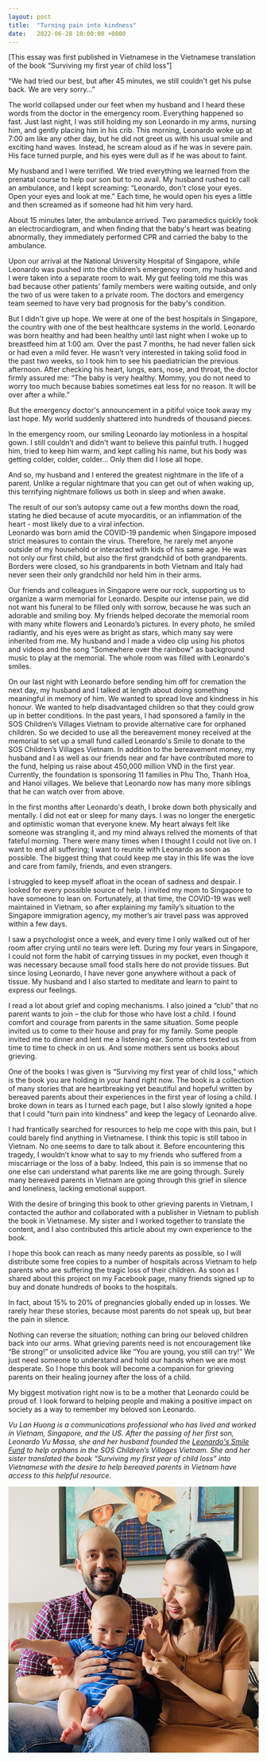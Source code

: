 ```yaml
---
layout: post
title:  "Turning pain into kindness"
date:   2022-06-28 10:00:00 +0800
---
```


[This essay was first published in Vietnamese in the Vietnamese translation of the book “Surviving my first year of child loss”]

“We had tried our best, but after 45 minutes, we still couldn't get his pulse back. We are very sorry…”

The world collapsed under our feet when my husband and I heard these words from the doctor in the emergency room. Everything happened so fast. Just last night, I was still holding my son Leonardo in my arms, nursing him, and gently placing him in his crib. This morning, Leonardo woke up at 7:00 am like any other day, but he did not greet us with his usual smile and exciting hand waves. Instead, he scream aloud as if he was in severe pain. His face turned purple, and his eyes were dull as if he was about to faint.

My husband and I were terrified. We tried everything we learned from the prenatal course to help our son but to no avail. My husband rushed to call an ambulance, and I kept screaming: “Leonardo, don't close your eyes. Open your eyes and look at me." Each time, he would open his eyes a little and then screamed as if someone had hit him very hard.

About 15 minutes later, the ambulance arrived. Two paramedics quickly took an electrocardiogram, and when finding that the baby's heart was beating abnormally, they immediately performed CPR and carried the baby to the ambulance.

Upon our arrival at the National University Hospital of Singapore, while Leonardo was pushed into the children’s emergency room, my husband and I were taken into a separate room to wait. My gut feeling told me this was bad because other patients’ family members were waiting outside, and only the two of us were taken to a private room. The doctors and emergency team seemed to have very bad prognosis for the baby's condition.

But I didn't give up hope. We were at one of the best hospitals in Singapore, the country with one of the best healthcare systems in the world. Leonardo was born healthy and had been healthy until last night when I woke up to breastfeed him at 1:00 am. Over the past 7 months, he had never fallen sick or had even a mild fever. He wasn’t very interested in taking solid food in the past two weeks, so I took him to see his paediatrician the previous afternoon. After checking his heart, lungs, ears, nose, and throat, the doctor firmly assured me: “The baby is very healthy. Mommy, you do not need to worry too much because babies sometimes eat less for no reason. It will be over after a while.”

But the emergency doctor's announcement in a pitiful voice took away my last hope. My world suddenly shattered into hundreds of thousand pieces.

In the emergency room, our smiling Leonardo lay motionless in a hospital gown. I still couldn’t and didn't want to believe this painful truth. I hugged him, tried to keep him warm, and kept calling his name, but his body was getting colder, colder, colder… Only then did I lose all hope.

And so, my husband and I entered the greatest nightmare in the life of a parent. Unlike a regular nightmare that you can get out of when waking up, this terrifying nightmare follows us both in sleep and when awake.

The result of our son’s autopsy came out a few months down the road, stating he died because of acute myocarditis, or an inflammation of the heart - most likely due to a viral infection.  
Leonardo was born amid the COVID-19 pandemic when Singapore imposed strict measures to contain the virus. Therefore, he rarely met anyone outside of my household or interacted with kids of his same age. He was not only our first child, but also the first grandchild of both grandparents. Borders were closed, so his grandparents in both Vietnam and Italy had never seen their only grandchild nor held him in their arms.

Our friends and colleagues in Singapore were our rock, supporting us to organize a warm memorial for Leonardo. Despite our intense pain, we did not want his funeral to be filled only with sorrow, because he was such an adorable and smiling boy. My friends helped decorate the memorial room with many white flowers and Leonardo’s pictures. In every photo, he smiled radiantly, and his eyes were as bright as stars, which many say were inherited from me. My husband and I made a video clip using his photos and videos and the song "Somewhere over the rainbow" as background music to play at the memorial. The whole room was filled with Leonardo's smiles.

On our last night with Leonardo before sending him off for cremation the next day, my husband and I talked at length about doing something meaningful in memory of him. We wanted to spread love and kindness in his honour. We wanted to help disadvantaged children so that they could grow up in better conditions. In the past years, I had sponsored a family in the SOS Children’s Villages Vietnam to provide alternative care for orphaned children. So we decided to use all the bereavement money received at the memorial to set up a small fund called Leonardo's Smile to donate to the SOS Children’s Villages Vietnam. In addition to the bereavement money, my husband and I as well as our friends near and far have contributed more to the fund, helping us raise about 450,000 million VND in the first year. Currently, the foundation is sponsoring 11 families in Phu Tho, Thanh Hoa, and Hanoi villages. We believe that Leonardo now has many more siblings that he can watch over from above.

In the first months after Leonardo's death, I broke down both physically and mentally. I did not eat or sleep for many days. I was no longer the energetic and optimistic woman that everyone knew. My heart always felt like someone was strangling it, and my mind always relived the moments of that fateful morning. There were many times when I thought I could not live on. I want to end all suffering; I want to reunite with Leonardo as soon as possible. The biggest thing that could keep me stay in this life was the love and care from family, friends, and even strangers.

I struggled to keep myself afloat in the ocean of sadness and despair. I looked for every possible source of help. I invited my mom to Singapore to have someone to lean on. Fortunately, at that time, the COVID-19 was well maintained in Vietnam, so after explaining my family’s situation to the Singapore immigration agency, my mother’s air travel pass was approved within a few days.

I saw a psychologist once a week, and every time I only walked out of her room after crying until no tears were left. During my four years in Singapore, I could not form the habit of carrying tissues in my pocket, even though it was necessary because small food stalls here do not provide tissues. But since losing Leonardo, I have never gone anywhere without a pack of tissue. My husband and I also started to meditate and learn to paint to express our feelings.

I read a lot about grief and coping mechanisms. I also joined a “club” that no parent wants to join – the club for those who have lost a child. I found comfort and courage from parents in the same situation. Some people invited us to come to their house and pray for my family. Some people invited me to dinner and lent me a listening ear. Some others texted us from time to time to check in on us. And some mothers sent us books about grieving.

One of the books I was given is “Surviving my first year of child loss,” which is the book you are holding in your hand right now. The book is a collection of many stories that are heartbreaking yet beautiful and hopeful written by bereaved parents about their experiences in the first year of losing a child. I broke down in tears as I turned each page, but I also slowly ignited a hope that I could "turn pain into kindness" and keep the legacy of Leonardo alive.

I had frantically searched for resources to help me cope with this pain, but I could barely find anything in Vietnamese. I think this topic is still taboo in Vietnam. No one seems to dare to talk about it. Before encountering this tragedy, I wouldn’t know what to say to my friends who suffered from a miscarriage or the loss of a baby. Indeed, this pain is so immense that no one else can understand what parents like me are going through. Surely many bereaved parents in Vietnam are going through this grief in silence and loneliness, lacking emotional support.

With the desire of bringing this book to other grieving parents in Vietnam, I contacted the author and collaborated with a publisher in Vietnam to publish the book in Vietnamese. My sister and I worked together to translate the content, and I also contributed this article about my own experience to the book.

I hope this book can reach as many needy parents as possible, so I will distribute some free copies to a number of hospitals across Vietnam to help parents who are suffering the tragic loss of their children. As soon as I shared about this project on my Facebook page, many friends signed up to buy and donate hundreds of books to the hospitals.

In fact, about 15% to 20% of pregnancies globally ended up in losses. We rarely hear these stories, because most parents do not speak up, but bear the pain in silence.

Nothing can reverse the situation; nothing can bring our beloved children back into our arms. What grieving parents need is not encouragement like “Be strong!” or unsolicited advice like “You are young, you still can try!” We just need someone to understand and hold our hands when we are most desperate. So I hope this book will become a companion for grieving parents on their healing journey after the loss of a child.

My biggest motivation right now is to be a mother that Leonardo could be proud of. I look forward to helping people and making a positive impact on society as a way to remember my beloved son Leonardo.

*Vu Lan Huong is a communications professional who has lived and worked in Vietnam, Singapore, and the US. After the passing of her first son, Leonardo Vu Massa, she and her husband founded the [Leonardo's Smile Fund](https://www.leonardosmile.org/) to help orphans in the SOS Children’s Villages Vietnam. She and her sister translated the book “Surviving my first year of child loss” into Vietnamese with the desire to help bereaved parents in Vietnam have access to this helpful resource.*

![Sunshine](/images/sunshine.jpeg)
